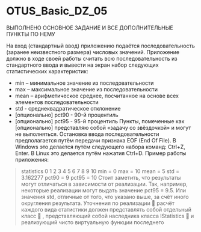 # OTUS_Basic_DZ_05
ВЫПОЛНЕНО ОСНОВНОЕ ЗАДАНИЕ И ВСЕ ДОПОЛНИТЕЛЬНЫЕ ПУНКТЫ ПО НЕМУ

На вход (стандартный ввод) приложению подаётся последовательность (заранее неизвестного
размера) числовых значений. Приложение должно в ходе своей работы считать всю
последовательность из стандартного ввода и вывести на экран набор следующих статистических
характеристик:
- min – минимальное значение из последовательности
- max – максимальное значение из последовательности
- mean – арифметическое среднее, посчитанное на основе всех элементов последовательности
- std - среднеквадратическое отклонение
- [опционально] pct90 - 90-й процентиль
- [опционально] pct95 - 95-й процентиль
Пункты, помеченные как [опционально] представляю собой «задачу со звёздочкой» и могут не
выполняться.
Остановка ввода последовательности предполагается путём передачи признака EOF (End Of File). В
Windows это делается путём следующего набора команд: Ctrl+Z, Enter. В Linux это делается путём
нажатия Ctrl+D.
Пример работы приложения:
> statistics
0 1 2 3 4 5 6 7 8 9 10
min = 0
max = 10
mean = 5
std = 3.162277
pct90 = 9
pct95 = 10
Стоит заметить, что результаты могут отличаться в зависимости от реализации. Так, например,
некоторые реализации могут выдать значение pct95 = 9.5. Или значения std, отличные от того, что
указано выше, за счёт иного округления результата.
Уточнения по реализации
 расчёт каждого вида статистики должен представлять собой отдельный класс
 , представляющий собой наследника класса IStatistics
 и реализующий чисто виртуальную функции последнего

